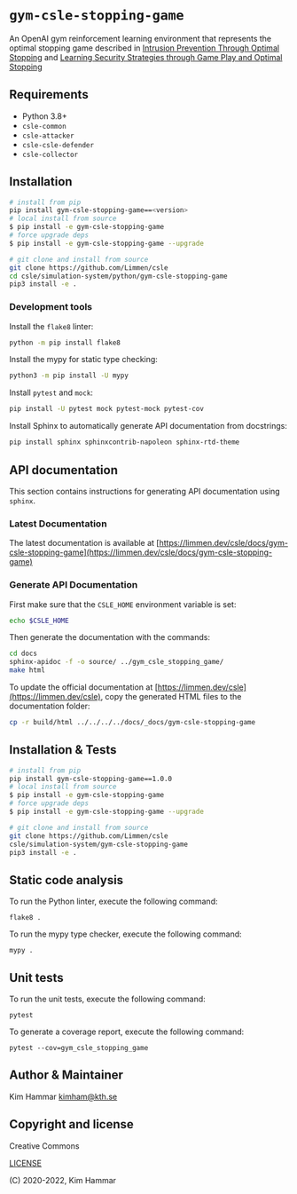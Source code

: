 # `gym-csle-stopping-game`

An OpenAI gym reinforcement learning environment that represents the optimal stopping game described in 
[Intrusion Prevention Through Optimal Stopping](https://ieeexplore.ieee.org/document/9779345) and
[Learning Security Strategies through Game Play and Optimal Stopping](https://limmen.dev/assets/papers/icml_ml4cyber_Hammar_Stadler_final_24_june_2022.pdf)

## Requirements

- Python 3.8+
- `csle-common`
- `csle-attacker`
- `csle-csle-defender`
- `csle-collector`

## Installation

```bash
# install from pip
pip install gym-csle-stopping-game==<version>
# local install from source
$ pip install -e gym-csle-stopping-game
# force upgrade deps
$ pip install -e gym-csle-stopping-game --upgrade

# git clone and install from source
git clone https://github.com/Limmen/csle
cd csle/simulation-system/python/gym-csle-stopping-game
pip3 install -e .
```

### Development tools

Install the `flake8` linter:
```bash
python -m pip install flake8
```

Install the mypy for static type checking:
```bash
python3 -m pip install -U mypy
```

Install `pytest` and `mock`:
```bash
pip install -U pytest mock pytest-mock pytest-cov
```

Install Sphinx to automatically generate API documentation from docstrings:
```bash
pip install sphinx sphinxcontrib-napoleon sphinx-rtd-theme
```

## API documentation

This section contains instructions for generating API documentation using `sphinx`.

### Latest Documentation

The latest documentation is available at [https://limmen.dev/csle/docs/gym-csle-stopping-game](https://limmen.dev/csle/docs/gym-csle-stopping-game)

### Generate API Documentation

First make sure that the `CSLE_HOME` environment variable is set:
```bash
echo $CSLE_HOME
```
Then generate the documentation with the commands:
```bash
cd docs
sphinx-apidoc -f -o source/ ../gym_csle_stopping_game/
make html
```
To update the official documentation at [https://limmen.dev/csle](https://limmen.dev/csle),
copy the generated HTML files to the documentation folder:
```bash
cp -r build/html ../../../../docs/_docs/gym-csle-stopping-game
```

## Installation & Tests

```bash
# install from pip
pip install gym-csle-stopping-game==1.0.0
# local install from source
$ pip install -e gym-csle-stopping-game
# force upgrade deps
$ pip install -e gym-csle-stopping-game --upgrade

# git clone and install from source
git clone https://github.com/Limmen/csle
csle/simulation-system/gym-csle-stopping-game
pip3 install -e .
```

## Static code analysis

To run the Python linter, execute the following command:
```
flake8 .
```

To run the mypy type checker, execute the following command:
```
mypy .
```

## Unit tests

To run the unit tests, execute the following command:
```
pytest
``` 

To generate a coverage report, execute the following command:
```
pytest --cov=gym_csle_stopping_game
```

## Author & Maintainer

Kim Hammar <kimham@kth.se>

## Copyright and license

Creative Commons

[LICENSE](../../LICENSE.md)

(C) 2020-2022, Kim Hammar